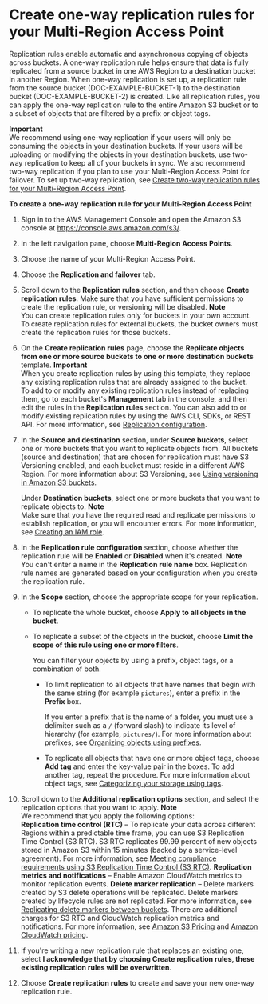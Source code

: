 # Create one\-way replication rules for your Multi\-Region Access Point<a name="mrap-create-one-way-replication-rules"></a>

Replication rules enable automatic and asynchronous copying of objects across buckets\. A one\-way replication rule helps ensure that data is fully replicated from a source bucket in one AWS Region to a destination bucket in another Region\. When one\-way replication is set up, a replication rule from the source bucket \(DOC\-EXAMPLE\-BUCKET\-1\) to the destination bucket \(DOC\-EXAMPLE\-BUCKET\-2\) is created\. Like all replication rules, you can apply the one\-way replication rule to the entire Amazon S3 bucket or to a subset of objects that are filtered by a prefix or object tags\.

**Important**  
We recommend using one\-way replication if your users will only be consuming the objects in your destination buckets\. If your users will be uploading or modifying the objects in your destination buckets, use two\-way replication to keep all of your buckets in sync\. We also recommend two\-way replication if you plan to use your Multi\-Region Access Point for failover\. To set up two\-way replication, see [Create two\-way replication rules for your Multi\-Region Access Point](mrap-create-two-way-replication-rules.md)\.

**To create a one\-way replication rule for your Multi\-Region Access Point**

1. Sign in to the AWS Management Console and open the Amazon S3 console at [https://console\.aws\.amazon\.com/s3/](https://console.aws.amazon.com/s3/)\.

1. In the left navigation pane, choose **Multi\-Region Access Points**\.

1. Choose the name of your Multi\-Region Access Point\.

1. Choose the **Replication and failover** tab\.

1. Scroll down to the **Replication rules** section, and then choose **Create replication rules**\. Make sure that you have sufficient permissions to create the replication rule, or versioning will be disabled\.
**Note**  
You can create replication rules only for buckets in your own account\. To create replication rules for external buckets, the bucket owners must create the replication rules for those buckets\.

1. On the **Create replication rules** page, choose the **Replicate objects from one or more source buckets to one or more destination buckets** template\.
**Important**  
When you create replication rules by using this template, they replace any existing replication rules that are already assigned to the bucket\.   
To add to or modify any existing replication rules instead of replacing them, go to each bucket's **Management** tab in the console, and then edit the rules in the **Replication rules** section\. You can also add to or modify existing replication rules by using the AWS CLI, SDKs, or REST API\. For more information, see [Replication configuration](replication-add-config.md)\.

1. In the **Source and destination** section, under **Source buckets**, select one or more buckets that you want to replicate objects from\. All buckets \(source and destination\) that are chosen for replication must have S3 Versioning enabled, and each bucket must reside in a different AWS Region\. For more information about S3 Versioning, see [Using versioning in Amazon S3 buckets](https://docs.aws.amazon.com/AmazonS3/latest/userguide/Versioning.html)\.

   Under **Destination buckets**, select one or more buckets that you want to replicate objects to\.
**Note**  
Make sure that you have the required read and replicate permissions to establish replication, or you will encounter errors\. For more information, see [Creating an IAM role](https://docs.aws.amazon.com/AmazonS3/latest/userguide/setting-repl-config-perm-overview.html)\.

1. In the **Replication rule configuration** section, choose whether the replication rule will be **Enabled** or **Disabled** when it's created\.
**Note**  
You can't enter a name in the **Replication rule name** box\. Replication rule names are generated based on your configuration when you create the replication rule\.

1. In the **Scope** section, choose the appropriate scope for your replication\.
   + To replicate the whole bucket, choose **Apply to all objects in the bucket**\. 
   + To replicate a subset of the objects in the bucket, choose **Limit the scope of this rule using one or more filters**\. 

     You can filter your objects by using a prefix, object tags, or a combination of both\. 
     + To limit replication to all objects that have names that begin with the same string \(for example `pictures`\), enter a prefix in the **Prefix** box\. 

       If you enter a prefix that is the name of a folder, you must use a delimiter such as a `/` \(forward slash\) to indicate its level of hierarchy \(for example, `pictures/`\)\. For more information about prefixes, see [Organizing objects using prefixes](https://docs.aws.amazon.com/AmazonS3/latest/userguide/using-prefixes.html)\.
     + To replicate all objects that have one or more object tags, choose **Add tag** and enter the key\-value pair in the boxes\. To add another tag, repeat the procedure\. For more information about object tags, see [Categorizing your storage using tags](object-tagging.md)\.

1. Scroll down to the **Additional replication options** section, and select the replication options that you want to apply\.
**Note**  
We recommend that you apply the following options:  
**Replication time control \(RTC\)** – To replicate your data across different Regions within a predictable time frame, you can use S3 Replication Time Control \(S3 RTC\)\. S3 RTC replicates 99\.99 percent of new objects stored in Amazon S3 within 15 minutes \(backed by a service\-level agreement\)\. For more information, see [Meeting compliance requirements using S3 Replication Time Control \(S3 RTC\)](replication-time-control.md)\.
**Replication metrics and notifications** – Enable Amazon CloudWatch metrics to monitor replication events\.
**Delete marker replication** – Delete markers created by S3 delete operations will be replicated\. Delete markers created by lifecycle rules are not replicated\. For more information, see [Replicating delete markers between buckets](https://docs.aws.amazon.com/AmazonS3/latest/userguide/delete-marker-replication.html)\.
There are additional charges for S3 RTC and CloudWatch replication metrics and notifications\. For more information, see [Amazon S3 Pricing](https://aws.amazon.com/s3/pricing/) and [Amazon CloudWatch pricing](https://aws.amazon.com/cloudwatch/pricing/)\.

1. If you're writing a new replication rule that replaces an existing one, select **I acknowledge that by choosing Create replication rules, these existing replication rules will be overwritten**\.

1. Choose **Create replication rules** to create and save your new one\-way replication rule\.